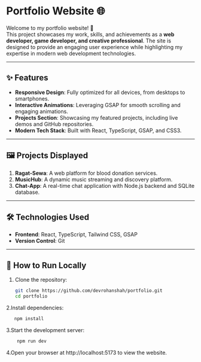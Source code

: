 # Portfolio Website 🌐

Welcome to my portfolio website! 🚀  
This project showcases my work, skills, and achievements as a **web developer, game developer, and creative professional**. The site is designed to provide an engaging user experience while highlighting my expertise in modern web development technologies.

---

## ✨ Features
- **Responsive Design**: Fully optimized for all devices, from desktops to smartphones.  
- **Interactive Animations**: Leveraging GSAP for smooth scrolling and engaging animations.  
- **Projects Section**: Showcasing my featured projects, including live demos and GitHub repositories.  
- **Modern Tech Stack**: Built with React, TypeScript, GSAP, and CSS3.

---

## 🖼️ Projects Displayed  
1. **Ragat-Sewa**: A web platform for blood donation services.  
2. **MusicHub**: A dynamic music streaming and discovery platform.  
3. **Chat-App**: A real-time chat application with Node.js backend and SQLite database.  

---

## 🛠️ Technologies Used  
- **Frontend**: React, TypeScript, Tailwind CSS, GSAP  
- **Version Control**: Git  

---

## 🚀 How to Run Locally  
1. Clone the repository:  
   ```bash
   git clone https://github.com/devrohanshah/portfolio.git
   cd portfolio
2.Install dependencies:
  ```bash
     npm install
```
3.Start the development server:
   ```bash
       npm run dev
```
4.Open your browser at http://localhost:5173 to view the website.
